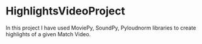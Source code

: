 # HighlightsVideoProject
In this project I have used MoviePy, SoundPy, Pyloudnorm libraries to create highlights of a given Match Video. 
